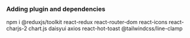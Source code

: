 ### Adding plugin and dependencies
   

npm i
@reduxjs/toolkit react-redux react-router-dom react-icons react-charjs-2 chart.js daisyui axios react-hot-toast @tailwindcss/line-clamp

